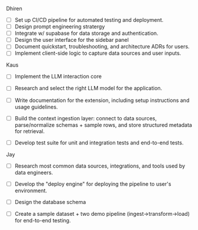 Dhiren
- [ ] Set up CI/CD pipeline for automated testing and deployment.
- [ ] Design prompt engineering stratergy
- [ ] Integrate w/ supabase for data storage and authentication.
- [ ] Design the user interface for the sidebar panel
- [ ] Document quickstart, troubleshooting, and architecture ADRs for users.
- [ ] Implement client-side logic to capture data sources and user inputs.

Kaus
- [ ] Implement the LLM interaction core
- [ ] Research and select the right LLM model for the application.
- [ ] Write documentation for the extension, including setup instructions and usage guidelines.
- [ ] Build the context ingestion layer: connect to data sources, parse/normalize schemas + sample rows, and store structured metadata for retrieval.
- [ ] Develop test suite for unit and integration tests and end-to-end tests.


Jay
- [ ] Research most common data sources, integrations, and tools used by data engineers.
- [ ] Develop the "deploy engine" for deploying the pipeline to user's environment.
- [ ] Design the database schema
- [ ] Create a sample dataset + two demo pipeline (ingest→transform→load) for end-to-end testing.

